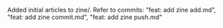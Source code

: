 Added initial articles to zine/. 
Refer to commits: "feat: add zine add.md", "feat: add zine commit.md", "feat: add zine push.md"
